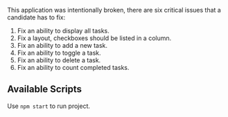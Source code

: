 

This application was intentionally broken, there are six critical issues that a candidate has to fix:

1. Fix an ability to display all tasks.
2. Fix a layout, checkboxes should be listed in a column.
3. Fix an ability to add a new task.
4. Fix an ability to toggle a task.
5. Fix an ability to delete a task.
6. Fix an ability to count completed tasks.


## Available Scripts

Use `npm start` to run project.
